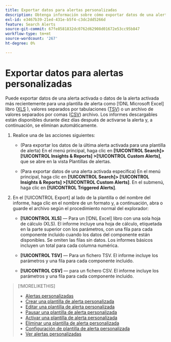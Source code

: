 ```yaml
---
title: Exportar datos para alertas personalizadas
description: Obtenga información sobre cómo exportar datos de una alerta activada a un archivo.
exl-id: e3467b39-21ed-431e-b5f4-c3dc2dd5266d
feature: Search Alerts
source-git-commit: 67fe8581832dc0762d62908d01672e53cc95b847
workflow-type: tm+mt
source-wordcount: '267'
ht-degree: 0%

---
```


# Exportar datos para alertas personalizadas

Puede exportar datos de una alerta activada o datos de la alerta activada más recientemente para una plantilla de alerta como [!DNL Microsoft Excel] libro ([XLS](/help/search-social-commerce/glossary.md#w-x) ), valores separados por tabulaciones ([TSV](/help/search-social-commerce/glossary.md#s-t)) o un archivo de valores separados por comas ([CSV](/help/search-social-commerce/glossary.md#c-d)) archivo. Los informes descargables están disponibles durante diez días después de activarse la alerta y, a continuación, se eliminan automáticamente.

1. Realice una de las acciones siguientes:

   * (Para exportar los datos de la última alerta activada para una plantilla de alerta) En el menú principal, haga clic en **[!UICONTROL Search]> [!UICONTROL Insights & Reports] >[!UICONTROL Custom Alerts]**, que se abre en la vista Plantillas de alertas.

   * (Para exportar datos de una alerta activada específica) En el menú principal, haga clic en **[!UICONTROL Search]> [!UICONTROL Insights & Reports] >[!UICONTROL Custom Alerts]**. En el submenú, haga clic en **[!UICONTROL Triggered Alerts]**.

1. En el [!UICONTROL Export] al lado de la plantilla o del nombre del informe, haga clic en el nombre de un formato y, a continuación, abra o guarde el archivo según el procedimiento normal del explorador:

   * **[!UICONTROL XLS]** — Para un [!DNL Excel] libro con una sola hoja de cálculo (XLS). El informe incluye una hoja de cálculo, etiquetada en la parte superior con los parámetros, con una fila para cada componente incluido cuando los datos del componente están disponibles. Se omiten las filas sin datos. Los informes básicos incluyen un total para cada columna numérica.

   * **[!UICONTROL TSV]** — Para un fichero TSV. El informe incluye los parámetros y una fila para cada componente incluido.

   * **[!UICONTROL CSV]** — para un fichero CSV. El informe incluye los parámetros y una fila para cada componente incluido.

>[!MORELIKETHIS]
>
>* [Alertas personalizadas](alert-about.md)
>* [Crear una plantilla de alerta personalizada](alert-template-create.md)
>* [Editar una plantilla de alerta personalizada](alert-template-edit.md)
>* [Pausar una plantilla de alerta personalizada](alert-template-pause.md)
>* [Activar una plantilla de alerta personalizada](alert-template-activate.md)
>* [Eliminar una plantilla de alerta personalizada](alert-template-delete.md)
>* [Configuración de plantilla de alerta personalizada](alert-template-settings.md)
>* [Ver alertas personalizadas](alert-view.md)
